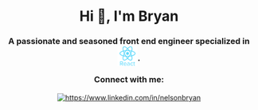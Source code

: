 <h1 align="center">Hi 👋, I'm Bryan</h1>
<h3 align="center">A passionate and seasoned front end engineer specialized in <a href="https://reactjs.org/" target="_blank" rel="noreferrer"><img src="https://raw.githubusercontent.com/devicons/devicon/master/icons/react/react-original-wordmark.svg" alt="react" width="40" height="40" style="margin-bottom: -0.6em"/></a>.</h3>
<h3 align="center">Connect with me:</h3>
<p align="center">
<a href="https://www.linkedin.com/in/nelsonbryan" target="blank"><img style="vertical-align: middle;" src="https://raw.githubusercontent.com/rahuldkjain/github-profile-readme-generator/master/src/images/icons/Social/linked-in-alt.svg" alt="https://www.linkedin.com/in/nelsonbryan" height="30" width="40"/></a>
</p>
